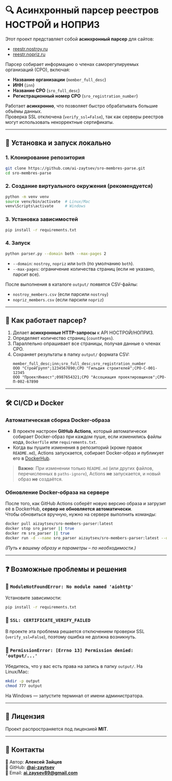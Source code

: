 # 🔍 Асинхронный парсер реестров НОСТРОЙ и НОПРИЗ

Этот проект представляет собой **асинхронный парсер** для сайтов:
- [reestr.nostroy.ru](https://reestr.nostroy.ru/api/sro/all/member/list)
- [reestr.nopriz.ru](https://reestr.nopriz.ru/api/sro/all/member/list)

Парсер собирает информацию о членах саморегулируемых организаций (СРО), включая:
- **Название организации** (`member_full_desc`)
- **ИНН** (`inn`)
- **Название СРО** (`sro_full_desc`)
- **Регистрационный номер СРО** (`sro_registration_number`)

Работает **асинхронно**, что позволяет быстро обрабатывать большие объёмы данных.  
Проверка SSL отключена (`verify_ssl=False`), так как серверы реестров могут использовать некорректные сертификаты.

---

## 🚀 Установка и запуск локально

### 1. Клонирование репозитория
```bash
git clone https://github.com/ai-zaytsev/sro-membres-parse.git
cd sro-membres-parse
```

### 2. Создание виртуального окружения (рекомендуется)
```bash
python -m venv venv
source venv/bin/activate  # Linux/Mac
venv\Scripts\activate     # Windows
```

### 3. Установка зависимостей
```bash
pip install -r requirements.txt
```

### 4. Запуск
```bash
python parser.py --domain both --max-pages 2
```
- `--domain`: `nostroy`, `nopriz` или `both` (по умолчанию `both`).
- `--max-pages`: ограничение количества страниц (если не указано, парсит все).

После выполнения в каталоге `output/` появятся CSV-файлы:

- `nostroy_members.csv` (если парсили `nostroy`)
- `nopriz_members.csv` (если парсили `nopriz`)

---

## 🔄 Как работает парсер?

1. Делает **асинхронные HTTP-запросы** к API НОСТРОЙ/НОПРИЗ.
2. Определяет количество страниц (`countPages`).
3. Параллельно опрашивает все страницы, получая данные о членах СРО.
4. Сохраняет результаты в папку `output/` формата CSV:
   ```
   member_full_desc;inn;sro_full_desc;sro_registration_number
   ООО "СтройГрупп";1234567890;СРО "Гильдия строителей";СРО-С-001-12345
   ООО "ПроектИнвест";0987654321;СРО "Ассоциация проектировщиков";СРО-П-002-67890
   ```

---

## 🛠 CI/CD и Docker

### Автоматическая сборка Docker-образа

- В проекте настроен **GitHub Actions**, который автоматически собирает Docker-образ при каждом пуше, если изменились файлы кода, `Dockerfile` или `requirements.txt`.
- Когда вы пушите изменения в репозиторий (кроме правок `README.md`), Actions запускается, собирает Docker-образ и публикует его в [DockerHub](https://hub.docker.com/r/aizaytsev/sro-members-parser).

> **Важно**: При изменении только `README.md` (или других файлов, перечисленных в `paths-ignore`), Actions **не** запускается, и новый образ **не** создаётся.

### Обновление Docker-образа на сервере

После того, как GitHub Actions соберёт новую версию образа и загрузит её в DockerHub, **сервер не обновляется автоматически**.  
Чтобы обновиться вручную, нужно на сервере выполнить команды:
```bash
docker pull aizaytsev/sro-members-parser:latest
docker stop sro_parser || true
docker rm sro_parser || true
docker run -d --name sro_parser aizaytsev/sro-members-parser:latest --domain both
```
*(Путь к вашему образу и параметры – по необходимости.)*

---

## ❓ Возможные проблемы и решения

### 🔹 `ModuleNotFoundError: No module named 'aiohttp'`
Установите зависимости:
```bash
pip install -r requirements.txt
```

### 🔹 `SSL: CERTIFICATE_VERIFY_FAILED`
В проекте эта проблема решается отключением проверки SSL (`verify_ssl=False`), поэтому ошибка не должна возникнуть.

### 🔹 `PermissionError: [Errno 13] Permission denied: 'output/...'`
Убедитесь, что у вас есть права на запись в папку `output/`. На Linux/Mac:
```bash
mkdir -p output
chmod 777 output
```
На Windows — запустите терминал от имени администратора.

---

## 📜 Лицензия

Проект распространяется под лицензией **MIT**.

---

## 🤝 Контакты

📌 Автор: **Алексей Зайцев**  
📌 GitHub: **[@ai-zaytsev](https://github.com/username)**  
📌 Email: **ai.zaysev89@gmail.com**
